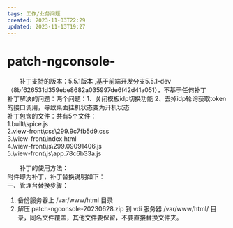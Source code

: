 ```yaml
---
tags: 工作/业务问题
created: 2023-11-03T22:29
updated: 2023-11-13T19:27
---
```

# patch-ngconsole-

　　补丁支持的版本：5.5.1版本 ,基于前端开发分支5.5.1-dev（8bf626531d359ebe8682a035997de6f42d41a051），不基于任何补丁  
补丁解决的问题：两个问题：1、关闭模板idp切换功能 2、去掉idp轮询获取token的接口调用，导致桌面挂机状态变为开机状态  
补丁包含的文件：共有5个文件：  
	1.built\spice.js  
	2.view-front\css\299.9c7fb5d9.css  
	3.\view-front\index.html  
	4.\view-front\js\299.09091406.js  
	5.\view-front\js\app.78c6b33a.js

　　补丁的使用方法：  
附件即为补丁，补丁替换说明如下：  
一、管理台替换步骤：

1. 备份服务器上 /var/www/html 目录
2. 解压 patch-ngconsole-20230628.zip 到 vdi 服务器 /var/www/html/ 目录，同名文件覆盖，其他文件要保留，不要直接替换文件夹。
